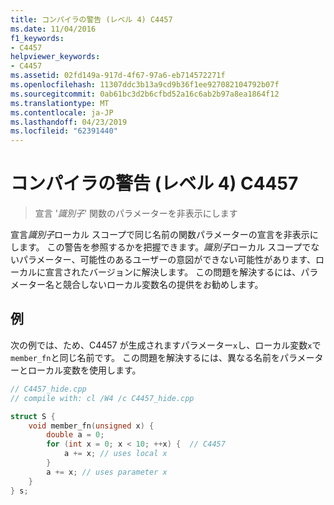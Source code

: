 ```yaml
---
title: コンパイラの警告 (レベル 4) C4457
ms.date: 11/04/2016
f1_keywords:
- C4457
helpviewer_keywords:
- C4457
ms.assetid: 02fd149a-917d-4f67-97a6-eb714572271f
ms.openlocfilehash: 11307ddc3b13a9cd9b36f1ee927082104792b07f
ms.sourcegitcommit: 0ab61bc3d2b6cfbd52a16c6ab2b97a8ea1864f12
ms.translationtype: MT
ms.contentlocale: ja-JP
ms.lasthandoff: 04/23/2019
ms.locfileid: "62391440"
---
```

# <a name="compiler-warning-level-4-c4457"></a>コンパイラの警告 (レベル 4) C4457

> 宣言 '*識別子*' 関数のパラメーターを非表示にします

宣言*識別子*ローカル スコープで同じ名前の関数パラメーターの宣言を非表示にします。 この警告を参照するかを把握できます。*識別子*ローカル スコープでないパラメーター、可能性のあるユーザーの意図ができない可能性があります、ローカルに宣言されたバージョンに解決します。 この問題を解決するには、パラメーター名と競合しないローカル変数名の提供をお勧めします。

## <a name="example"></a>例

次の例では、ため、C4457 が生成されますパラメーター`x`し、ローカル変数`x`で`member_fn`と同じ名前です。 この問題を解決するには、異なる名前をパラメーターとローカル変数を使用します。

```cpp
// C4457_hide.cpp
// compile with: cl /W4 /c C4457_hide.cpp

struct S {
    void member_fn(unsigned x) {
        double a = 0;
        for (int x = 0; x < 10; ++x) {  // C4457
            a += x; // uses local x
        }
        a += x; // uses parameter x
    }
} s;
```
